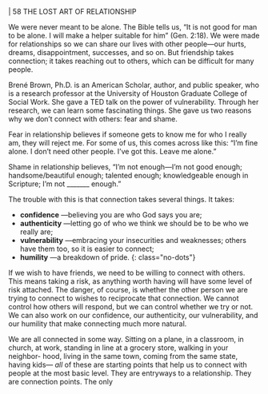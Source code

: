 | 58 THE LOST ART OF RELATIONSHIP

We were never meant to be alone. The Bible tells us, “It is not good for man
to be alone. I will make a helper suitable for him” (Gen. 2:18). We were made
for relationships so we can share our lives with other people—our hurts, dreams,
disappointment, successes, and so on. But friendship takes connection; it takes
reaching out to others, which can be difficult for many people.

Brené Brown, Ph.D. is an American Scholar, author, and public speaker,
who is a research professor at the University of Houston Graduate College of
Social Work. She gave a TED talk on the power of vulnerability. Through her
research, we can learn some fascinating things. She gave us two reasons why we
don’t connect with others: fear and shame.

Fear in relationship believes if someone gets to know me for who I really
am, they will reject me. For some of us, this comes across like this: “I’m fine
alone. I don’t need other people. I’ve got this. Leave me alone.”

Shame in relationship believes, “I’m not enough—I’m not good enough;
handsome/beautiful enough; talented enough; knowledgeable enough in Scripture;
I’m not _______ enough.”

The trouble with this is that connection takes several things. It takes:
- **confidence** —believing you are who God says you are;
- **authenticity** —letting go of who we think we should be to be
who we really are;
- **vulnerability** —embracing your insecurities and weaknesses;
others have them too, so it is easier to connect;
- **humility** —a breakdown of pride.
{: class="no-dots"}

If we wish to have friends, we need to be willing to connect with others.
This means taking a risk, as anything worth having will have some level of risk
attached. The danger, of course, is whether the other person we are trying to
connect to wishes to reciprocate that connection. We cannot control how others
will respond, but we can control whether we try or not. We can also work on
our confidence, our authenticity, our vulnerability, and our humility that make
connecting much more natural.

We are all connected in some way. Sitting on a plane, in a classroom, in
church, at work, standing in line at a grocery store, walking in your neighbor-
hood, living in the same town, coming from the same state, having kids— _all_ of
these are starting points that help us to connect with people at the most basic
level. They are entryways to a relationship. They are connection points. The only